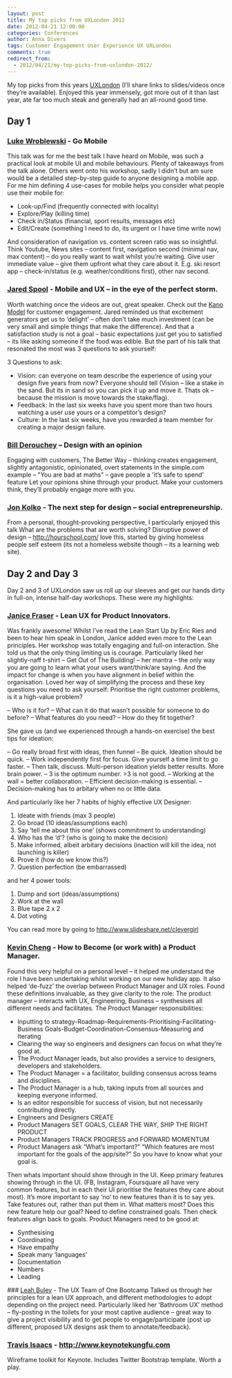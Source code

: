 ```yaml
---
layout: post
title: My top picks from UXLondon 2012
date: 2012-04-21 12:00:00
categories: Conferences
author: Anna Divers
tags: Customer Engagement User Experience UX UXLondon 
comments: true
redirect_from:
  - 2012/04/21/my-top-picks-from-uxlondon-2012/
---
```


My top picks from this years [UXLondon](http://2011.uxlondon.com/) (I’ll share links to slides/videos once they’re available). Enjoyed this year immensely, got more out of it than last year, ate far too much steak and generally had an all-round good time.

## Day 1

### [Luke Wroblewski](https://twitter.com/lukew) - Go Mobile
This talk was for me the best talk I have heard on Mobile, was such a practical look at mobile UI and mobile behaviours. Plenty of takeaways from the talk alone. Others went onto his workshop, sadly I didn’t but am sure would be a detailed step-by-step guide to anyone designing a mobile app.
For me him defining 4 use-cases for mobile helps you consider what people use their mobile for:

- Look-up/Find (frequently connected with locality)
- Explore/Play (killing time)
- Check in/Status (financial, sport results, messages etc)
- Edit/Create (something I need to do, its urgent or I have time write now)

And consideration of navigation vs. content screen ratio was so insightful. Think Youtube, News sites – content first, navigation second (minimal nav, max content) – do you really want to wait whilst you’re waiting.
Give user immediate value – give them upfront what they care about it. E.g. ski resort app – check-in/status (e.g. weather/conditions first), other nav second.

### [Jared Spool](https://twitter.com/jmspool) - Mobile and UX – in the eye of the perfect storm.

Worth watching once the videos are out, great speaker.
Check out the [Kano Model](http://en.wikipedia.org/wiki/Kano_model) for customer engagement. Jared reminded us that excitement generators get us to ‘delight’ – often don’t take much investment (can be very small and simple things that make the difference). And that a satisfaction study is not a goal – basic expectations just get you to satisfied – its like asking someone if the food was edible.
But the part of his talk that resonated the most was 3 questions to ask yourself:

3 Questions to ask:

- Vision: can everyone on team describe the experience of using your design five years from now? Everyone should tell (Vision – like a stake in the sand. But its in sand so you can pick it up and move it. Thats ok – because the mission is move towards the stake/flag).
- Feedback: In the last six weeks have you spent more than two hours watching a user use yours or a competitor’s design?
- Culture: In the last six weeks, have you rewarded a team member for creating a major design failure.

### [Bill Derouchey](https://twitter.com/billder) – Design with an opinion

Engaging with customers, The Better Way – thinking creates engagement, slightly antagonistic, opinionated, overt statements in the simple.com example –
"You are bad at maths" – gave people a 'it’s safe to spend' feature
Let your opinions shine through your product.
Make your customers think, they’ll probably engage more with you.

### [Jon Kolko](https://twitter.com/jkolko) - The next step for design – social entrepreneurship.
From a personal, thought-provoking perspective, I particularly enjoyed this talk
What are the problems that are worth solving?
Disruptive power of design – <http://hourschool.com/> love this, started by giving homeless people self esteem (its not a homeless website though – its a learning web site).

## Day 2 and Day 3
Day 2 and 3 of UXLondon saw us roll up our sleeves and get our hands dirty in full-on, intense half-day workshops. These were my highlights:

### [Janice Fraser](https://twitter.com/clevergirl) - Lean UX for Product Innovators.
Was frankly awesome!
Whilst I’ve read the Lean Start Up by Eric Ries and been to hear him speak in London, Janice added even more to the Lean principles. Her workshop was totally engaging and full-on interaction. She told us that the only thing limiting us is courage. Particularly liked her slightly-naff t-shirt – Get Out of The Building! – her mantra – the only way you are going to learn what your users want/think/are saying. And the impact for change is when you have alignment in belief within the organisation.
Loved her way of simplifying the process and these key questions you need to ask yourself:
Prioritise the right customer problems, is it a high-value problem?

– Who is it for?
– What can it do that wasn’t possible for someone to do before?
– What features do you need?
– How do they fit together?

She gave us (and we experienced through a hands-on exercise) the best tips for ideation:

– Go really broad first with ideas, then funnel
– Be quick. Ideation should be quick.
– Work independently first for focus. Give yourself a time limit to go faster.
– Then talk, discuss. Multi-person ideation yields better results. More brain power.
– 3 is the optimum number. >3 is not good.
– Working at the wall = better collaboration.
– Efficient decision-making is essential.
– Decision-making has to arbitary when no or little data.

And particularly like her 7 habits of highly effective UX Designer:

1. Ideate with friends (max 3 people)
2. Go broad (10 ideas/assumptions each)
3. Say ‘tell me about this one’ (shows commitment to understanding)
4. Who has the ‘d’? (who is going to make the decision)
5. Make informed, albeit arbitary decisions (inaction will kill the idea, not launching is killer)
6. Prove it (how do we know this?)
7. Question perfection (be embarrassed)

and her 4 power tools:

1. Dump and sort (ideas/assumptions)
2. Work at the wall
3. Blue tape 2 x 2
4. Dot voting

You can read more by going to http://www.slideshare.net/clevergirl

### [Kevin Cheng](https://twitter.com/k) - How to Become (or work with) a Product Manager.
Found this very helpful on a personal level – it helped me understand the role I have been undertaking whilst working on our new holiday app. It also helped ‘de-fuzz’ the overlap between Product Manager and UX roles. Found these definitions invaluable, as they give clarity to the role:
The product manager – interacts with UX, Engineering, Business – synthesises all different needs and facilitates.
The Product Manager responsibilities:

- Inputting to strategy-Roadmap-Requirements-Prioritising-Facilitating-Business Goals-Budget-Coordination-Consensus-Measuring and Iterating
- Clearing the way so engineers and designers can focus on what they’re good at.
- The Product Manager leads, but also provides a service to designers, developers and stakeholders.
- The Product Manager = a facilitator, building consensus across teams and disciplines.
- The Product Manager is a hub, taking inputs from all sources and keeping everyone informed.
- Is an editor responsible for success of vision, but not necessarily contributing directly.
- Engineers and Designers CREATE
- Product Managers SET GOALS, CLEAR THE WAY, SHIP THE RIGHT PRODUCT
- Product Managers TRACK PROGRESS and FORWARD MOMENTUM
- Product Managers ask “What’s important?” “Which features are most important for the goals of the app/site?” So you have to know what your goal is.

Then whats important should show through in the UI. Keep primary features showing through in the UI.
(FB, Instagram, Foursquare all have very common features, but in each their UI prioritise the features they care about most).
It’s more important to say ‘no’ to new features than it is to say yes.
Take features out, rather than put them in.
What matters most?
Does this new feature help our goal?
Need to define constrained goals. Then check features align back to goals.
Product Managers need to be good at:

- Synthesising
- Coordinating
- Have empathy
- Speak many ‘languages’
- Documentation
- Numbers
- Leading

### [Leah Buley](https://twitter.com/ugleah) - The UX Team of One Bootcamp
Talked us through her principles for a lean UX approach, and different methodologies to adopt depending on the project need. Particularly liked her ‘Bathroom UX’ method – fly-posting in the toilets for your most captive audience – great way to give a project visibility and to get people to engage/participate (post up different, proposed UX designs ask them to annotate/feedback).

### [Travis Isaacs](https://twitter.com/tbisaacs) - <http://www.keynotekungfu.com>
Wireframe toolkit for Keynote.  Includes Twitter Bootstrap template.  Worth a play.



